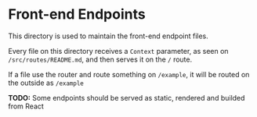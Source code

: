 # Front-end Endpoints

This directory is used to maintain the front-end endpoint files.

Every file on this directory receives a `Context` parameter, as seen on `/src/routes/README.md`, and then serves it on the `/` route.

If a file use the router and route something on `/example`, it will be routed on the outside as `/example`

**TODO:** Some endpoints should be served as static, rendered and builded from React
